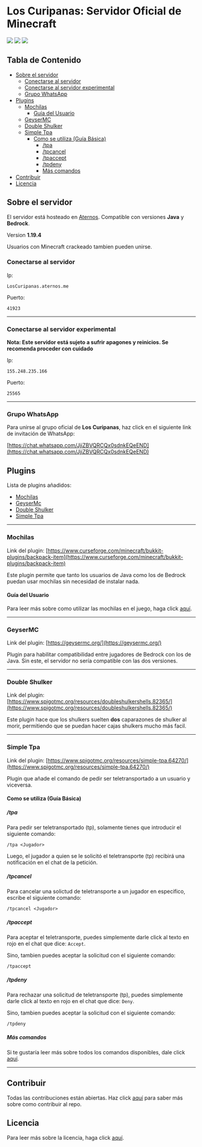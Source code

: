 <h1>Los Curipanas: Servidor Oficial de Minecraft</h1>

<div>
<img src="https://img.shields.io/badge/1.19.4%20-%2343853D.svg?&style=for-the-badge&color=006606&label=Version" />
<img src="https://img.shields.io/badge/Java%20-%231572B6.svg?&style=for-the-badge&logo=javascript&logoColor=white&color=c77f00" />
<img src="https://img.shields.io/badge/Bedrock%20-%231572B6.svg?&style=for-the-badge&logo=cplusplus&logoColor=white&color=00599C" />
</div>

<h2>Tabla de Contenido</h2>

- [Sobre el servidor](#sobre-el-servidor)
  - [Conectarse al servidor](#conectarse-al-servidor)
  - [Conectarse al servidor experimental](#conectarse-al-servidor-experimental)
  - [Grupo WhatsApp](#grupo-whatsapp)
- [Plugins](#plugins)
  - [Mochilas](#mochilas)
    - [Guía del Usuario](#guía-del-usuario)
  - [GeyserMC](#geysermc)
  - [Double Shulker](#double-shulker)
  - [Simple Tpa](#simple-tpa)
    - [Como se utiliza (Guía Básica)](#como-se-utiliza-guía-básica)
      - [/tpa](#tpa)
      - [/tpcancel](#tpcancel)
      - [/tpaccept](#tpaccept)
      - [/tpdeny](#tpdeny)
      - [Más comandos](#más-comandos)
- [Contribuir](#contribuir)
- [Licencia](#licencia)

## Sobre el servidor

El servidor está hosteado en [Aternos](https://aternos.org). Compatible con versiones **Java** y **Bedrock**. 

Version **1.19.4**

Usuarios con Minecraft crackeado tambien pueden unirse.

### Conectarse al servidor

Ip:

    LosCuripanas.aternos.me

Puerto:

    41923

---

### Conectarse al servidor experimental

**Nota: Este servidor está sujeto a sufrir apagones y reinicios. Se recomenda proceder con cuidado**

Ip:

    155.248.235.166

Puerto:

    25565

---

### Grupo WhatsApp

Para unirse al grupo oficial de **Los Curipanas**, haz click en el siguiente link de invitación de WhatsApp:

[https://chat.whatsapp.com/JjiZBVQRCQx0sdnkEQeEND](https://chat.whatsapp.com/JjiZBVQRCQx0sdnkEQeEND)

## Plugins

Lista de plugins añadidos:

- [Mochilas](#mochilas)
- [GeyserMc](#geysermc)
- [Double Shulker](#double-shulker)
- [Simple Tpa](#simple-tpa)

---

### Mochilas

Link del plugin: [https://www.curseforge.com/minecraft/bukkit-plugins/backpack-item](https://www.curseforge.com/minecraft/bukkit-plugins/backpack-item)

Este plugin permite que tanto los usuarios de Java como los de Bedrock puedan usar mochilas sin necesidad de instalar nada.

#### Guía del Usuario

Para leer más sobre como utilizar las mochilas en el juego, haga click [aquí](GUIA_MOCHILAS.md).

---

### GeyserMC

Link del plugin: [https://geysermc.org/](https://geysermc.org/)

Plugin para habilitar compatibilidad entre jugadores de Bedrock con los de Java. Sin este, el servidor no sería compatible con las dos versiones.

---

### Double Shulker

Link del plugin: [https://www.spigotmc.org/resources/doubleshulkershells.82365/](https://www.spigotmc.org/resources/doubleshulkershells.82365/)

Este plugin hace que los shulkers suelten **dos** caparazones de shulker al morir, permitiendo que se puedan hacer cajas shulkers mucho más facil.

---

### Simple Tpa

Link del plugin: [https://www.spigotmc.org/resources/simple-tpa.64270/](https://www.spigotmc.org/resources/simple-tpa.64270/)

Plugin que añade el comando de pedir ser teletransportado a un usuario y viceversa.

#### Como se utiliza (Guía Básica)

##### /tpa

Para pedir ser teletransportado (tp), solamente tienes que introducir el siguiente comando:

```
/tpa <Jugador>
```

Luego, el jugador a quien se le solicitó el teletransporte (tp) recibirá una notificación en el chat de la petición.

##### /tpcancel

Para cancelar una solictud de teletransporte a un jugador en especifico, escribe el siguiente comando:

```
/tpcancel <Jugador>
```

##### /tpaccept

Para aceptar el teletransporte, puedes simplemente darle click al texto en rojo en el chat que dice: `Accept`.

Sino, tambien puedes aceptar la solicitud con el siguiente comando:

```
/tpaccept
```

##### /tpdeny

Para rechazar una solicitud de teletransporte (tp), puedes simplemente darle click al texto en rojo en el chat que dice: `Deny`.

Sino, tambien puedes aceptar la solicitud con el siguiente comando:

```
/tpdeny
```

##### Más comandos

Si te gustaría leer más sobre todos los comandos disponibles, dale click [aquí](https://www.spigotmc.org/resources/simple-tpa.64270/).

---

## Contribuir

Todas las contribuciones están abiertas. Haz click [aquí](CONTRIBUCIONES.md) para saber más sobre como contribuir al repo.

## Licencia

Para leer más sobre la licencia, haga click [aquí](LICENSE.md).
